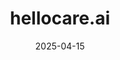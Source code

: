 ---  
layout: startup_page  
title: "hellocare.ai"  
id: "hellocare.ai"  
permalink: "/hellocareaihellocare.ai04152025/"  
website: "https://hellocare.ai/"  
funding_round: "Growth Round"  
funding_amount: "$47M"  
investors: "HealthQuest Capital, Bon Secours Mercy Health, UCHealth, OSF Ventures, LRVHealth"  
about: "hellocare.ai provides an AI-assisted virtual care delivery platform designed to transform hospital care models and operations. Its unified platform offers services like virtual nursing, consultations, and patient engagement tools, aiming to improve efficiency and patient experience within a single, integrated solution. The platform is already deployed across 70+ health systems."  
markets: "Healthtech, AI, Health Care, Information Technology, Private Social Networking, Social Media, Software"  
hq: "Clearwater, Florida, United States"  
founded_year: "2012"  
linkedin: "https://www.linkedin.com/company/hellocare-ai"  
twitter: "https://twitter.com/hellocareai"  
instagram: ""  
facebook: "https://www.facebook.com/hellocareai"  
crunchbase: "https://www.crunchbase.com/organization/hellocare-8c49"  
pitchbook: "https://pitchbook.com/profiles/company/56798-65"  

date_display: "15-Apr-2025"  
date: "2025-04-15"

# SEO Optimization  
meta_title: "hellocare.ai - Growth Round Funding ($47M)"  
meta_description: "hellocare.ai, hellocare.ai provides an AI-assisted virtual care delivery platform designed to transform hospital care models and operations. Its unified platform of..."  
meta_keywords: "hellocare.ai, Healthtech, AI, Health Care, Information Technology, Private Social Networking, Social Media, Software, Growth Round funding"  
canonical_url: "https://startup.projectstartups.com/hellocareaihellocare.ai04152025/"  
---